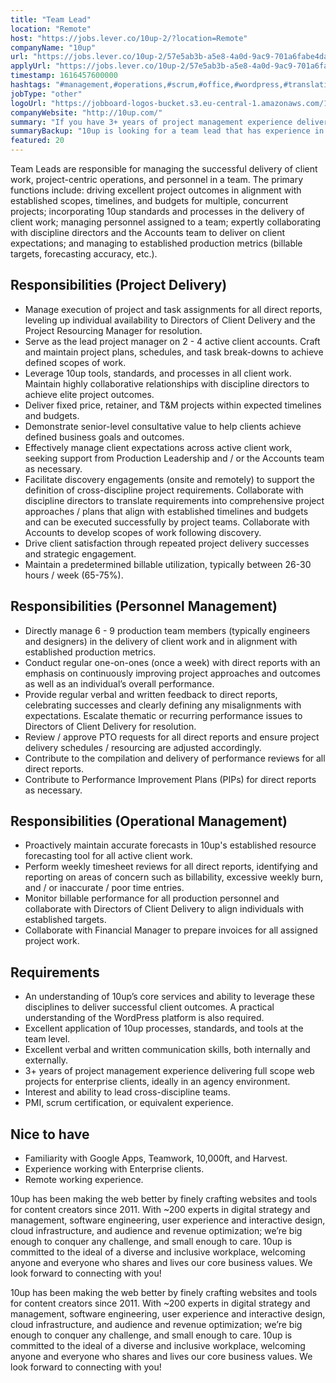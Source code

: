 ```yaml
---
title: "Team Lead"
location: "Remote"
host: "https://jobs.lever.co/10up-2/?location=Remote"
companyName: "10up"
url: "https://jobs.lever.co/10up-2/57e5ab3b-a5e8-4a0d-9ac9-701a6fabe4da"
applyUrl: "https://jobs.lever.co/10up-2/57e5ab3b-a5e8-4a0d-9ac9-701a6fabe4da/apply"
timestamp: 1616457600000
hashtags: "#management,#operations,#scrum,#office,#wordpress,#translation,#optimization,#ui/ux,#content,#finance"
jobType: "other"
logoUrl: "https://jobboard-logos-bucket.s3.eu-central-1.amazonaws.com/10up"
companyWebsite: "http://10up.com/"
summary: "If you have 3+ years of project management experience delivering full scope web projects for enterprise clients, ideally in an agency environment, 10up has a job opening for a Team Lead"
summaryBackup: "10up is looking for a team lead that has experience in: #ui/ux, #content, #management."
featured: 20
---
```


Team Leads are responsible for managing the successful delivery of client work, project-centric operations, and personnel in a team. The primary functions include: driving excellent project outcomes in alignment with established scopes, timelines, and budgets for multiple, concurrent projects; incorporating 10up standards and processes in the delivery of client work; managing personnel assigned to a team; expertly collaborating with discipline directors and the Accounts team to deliver on client expectations; and managing to established production metrics (billable targets, forecasting accuracy, etc.).

## Responsibilities (Project Delivery)

*   Manage execution of project and task assignments for all direct reports, leveling up individual availability to Directors of Client Delivery and the Project Resourcing Manager for resolution.
*   Serve as the lead project manager on 2 - 4 active client accounts. Craft and maintain project plans, schedules, and task break-downs to achieve defined scopes of work.
*   Leverage 10up tools, standards, and processes in all client work. Maintain highly collaborative relationships with discipline directors to achieve elite project outcomes.
*   Deliver fixed price, retainer, and T&M projects within expected timelines and budgets.
*   Demonstrate senior-level consultative value to help clients achieve defined business goals and outcomes.
*   Effectively manage client expectations across active client work, seeking support from Production Leadership and / or the Accounts team as necessary.
*   Facilitate discovery engagements (onsite and remotely) to support the definition of cross-discipline project requirements. Collaborate with discipline directors to translate requirements into comprehensive project approaches / plans that align with established timelines and budgets and can be executed successfully by project teams. Collaborate with Accounts to develop scopes of work following discovery.
*   Drive client satisfaction through repeated project delivery successes and strategic engagement.
*   Maintain a predetermined billable utilization, typically between 26-30 hours / week (65-75%).

## Responsibilities (Personnel Management)

*   Directly manage 6 - 9 production team members (typically engineers and designers) in the delivery of client work and in alignment with established production metrics.
*   Conduct regular one-on-ones (once a week) with direct reports with an emphasis on continuously improving project approaches and outcomes as well as an individual’s overall performance.
*   Provide regular verbal and written feedback to direct reports, celebrating successes and clearly defining any misalignments with expectations. Escalate thematic or recurring performance issues to Directors of Client Delivery for resolution.
*   Review / approve PTO requests for all direct reports and ensure project delivery schedules / resourcing are adjusted accordingly.
*   Contribute to the compilation and delivery of performance reviews for all direct reports.
*   Contribute to Performance Improvement Plans (PIPs) for direct reports as necessary.

## Responsibilities (Operational Management)

*   Proactively maintain accurate forecasts in 10up's established resource forecasting tool for all active client work.
*   Perform weekly timesheet reviews for all direct reports, identifying and reporting on areas of concern such as billability, excessive weekly burn, and / or inaccurate / poor time entries.
*   Monitor billable performance for all production personnel and collaborate with Directors of Client Delivery to align individuals with established targets.
*   Collaborate with Financial Manager to prepare invoices for all assigned project work.

## Requirements

*   An understanding of 10up’s core services and ability to leverage these disciplines to deliver successful client outcomes. A practical understanding of the WordPress platform is also required.
*   Excellent application of 10up processes, standards, and tools at the team level.
*   Excellent verbal and written communication skills, both internally and externally.
*   3+ years of project management experience delivering full scope web projects for enterprise clients, ideally in an agency environment.
*   Interest and ability to lead cross-discipline teams.
*   PMI, scrum certification, or equivalent experience.

## Nice to have

*   Familiarity with Google Apps, Teamwork, 10,000ft, and Harvest.
*   Experience working with Enterprise clients.
*   Remote working experience.

10up has been making the web better by finely crafting websites and tools for content creators since 2011. With ~200 experts in digital strategy and management, software engineering, user experience and interactive design, cloud infrastructure, and audience and revenue optimization; we’re big enough to conquer any challenge, and small enough to care. 10up is committed to the ideal of a diverse and inclusive workplace, welcoming anyone and everyone who shares and lives our core business values. We look forward to connecting with you! 

10up has been making the web better by finely crafting websites and tools for content creators since 2011. With ~200 experts in digital strategy and management, software engineering, user experience and interactive design, cloud infrastructure, and audience and revenue optimization; we’re big enough to conquer any challenge, and small enough to care. 10up is committed to the ideal of a diverse and inclusive workplace, welcoming anyone and everyone who shares and lives our core business values. We look forward to connecting with you!
